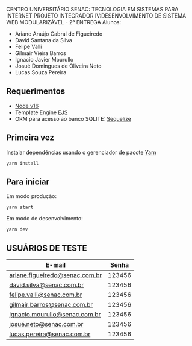CENTRO UNIVERSITÁRIO SENAC: TECNOLOGIA EM SISTEMAS PARA INTERNET
PROJETO INTEGRADOR IV:DESENVOLVIMENTO DE SISTEMA WEB MODULARIZÁVEL - 2ª ENTREGA
Alunos: 
 - Ariane Araújo Cabral de Figueiredo
 - David Santana da Silva
 - Felipe Valli
 - Gilmair Vieira Barros
 - Ignacio Javier Mourullo
 - Josué Domingues de Oliveira Neto
 - Lucas Souza Pereira 

## Requerimentos
- [Node v16](https://nodejs.org/docs/latest-v16.x/api/)
- Template Engine [EJS](https://ejs.co/)
- ORM para acesso ao banco SQLITE: [Sequelize](https://sequelize.org/docs/v6/)

## Primeira vez
Instalar dependências usando o gerenciador de pacote [Yarn](https://yarnpkg.com/)
```
yarn install
```

## Para iniciar
Em modo produção:
```
yarn start
```

Em modo de desenvolvimento:
```
yarn dev
```

## USUÁRIOS DE TESTE
| E-mail | Senha |
|--------|-------|
ariane.figueiredo@senac.com.br | 123456
david.silva@senac.com.br | 123456
felipe.valli@senac.com.br | 123456
gilmair.barros@senac.com.br | 123456
ignacio.mourullo@senac.com.br | 123456
josué.neto@senac.com.br | 123456
lucas.pereira@senac.com.br | 123456
